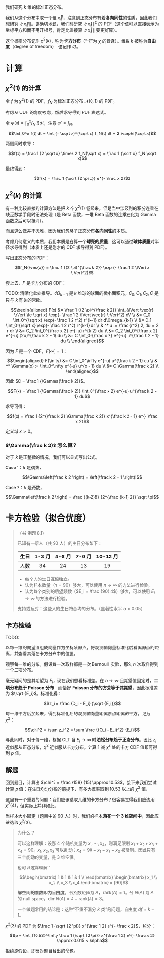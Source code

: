 我们研究 $k$ 维的标准正态分布。

我们从这个分布中取一个值 $\vec{x}$，注意到正态分布有着**各向同性**的性质，因此我们想研究 $\lVert \vec{x} \rVert$。更确切地说，我们想研究 $\lVert \vec{x} \rVert^2$ 的 PDF（这个值可以直接表示为坐标平方和而不用开根号，肯定比直接算 $\lVert \vec{x} \rVert$ 要更好算）。

这个概率分布记作 $\chi^2(k)$，称为**卡方分布**（“卡”为 $\chi$ 的音译）。维数 $k$ 被称为**自由度**（degree of freedom），也记作 $df$。

# 计算

## $\chi^2(1)$ 的计算

令 $f$ 为 $\chi^2(1)$ 的 PDF，$f_N$ 为标准正态分布 $\mathcal N(0,1)$ 的 PDF。

考虑从 CDF 的角度考虑，然后求导得到 PDF 表达式。

令 $\varphi(x) = \int_0^x f_N(t) dt$，注意 $\varphi' = f_N$。

$$\int_0^x f(t) dt = \int_{- \sqrt x}^{\sqrt x} f_N(t) dt = 2 \varphi(\sqrt x)$$

两侧同时求导：

$$f(x) = \frac 1 {2 \sqrt x} \times 2 f_N(\sqrt x) = \frac 1 {\sqrt x} f_N(\sqrt x)$$

最终得到：

$$f(x) = \frac 1 {\sqrt {2 \pi x}} e^{- \frac x 2}$$

## $\chi^2(k)$ 的计算

有一种比较直接的计算方法是把 $k$ 个 $\chi^2(1)$ 卷起来。但是当中涉及到的积分连乘在缺乏数学手段时无法处理（是 Beta 函数，一堆 Beta 函数的连乘在化为 Gamma 函数之后可以抵消）。

而且这么做并不优雅，因为我们忽略了正态分布**各向同性**的本质。

考虑几何意义的本质，我们本质是在算一个**球壳的质量**，这可以通过**球体质量**对半径求导得到（本质上还是刚才的 CDF 求导得到 PDF）。

写出正态分布的 PDF：

$$f_N(\vec{x}) = \frac 1 {(2 \pi)^{\frac k 2}} \exp (- \frac 1 2 \lVert x \rVert^2)$$

套上去，$F$ 是卡方分布的 CDF：

TODO: 清晰化此处推导。$d\Omega_{k-1}$ 是 $k$ 维球的球面的微小面积元，$C_0, C_1, C_2, C$ 是只与 $k$ 有关的常数。

$$\begin{aligned}
    F(x) &= \frac 1 {(2 \pi)^{\frac k 2}} \int_{\lVert \vec{r} \rVert \le \sqrt x} \exp(- \frac 1 2 \lVert \vec{r} \rVert^2) dV \\
    &= C_0 \int_0^{\sqrt x} \exp(- \frac 1 2 r^2) r^{k-1} dr d\Omega_{k-1} \\
    &= C_1 \int_0^{\sqrt x} \exp(- \frac 1 2 r^2) r^{k-1} dr \\
    & ^* u := \frac {r^2} 2, du = 2 r dr \\
    &= C_2 \int_0^{\frac x 2} e^{-u} r^{k-2} du \\
    &= C_2 \int_0^{\frac x 2} e^{-u} (2u)^{\frac k 2 - 1} du \\
    &= C \int_0^{\frac x 2} e^{-u} u^{\frac k 2 - 1} du \\
\end{aligned}$$

因为 $F$ 是一个 CDF，$F(\infty) = 1$：

$$\begin{aligned}
    F(\infty) &= C \int_0^\infty e^{-u} u^{\frac k 2 - 1} du \\
    & ^* \Gamma(x) := \int_0^\infty e^{-u} u^{x - 1} du \\
    &= C \Gamma(\frac k 2) \\
\end{aligned}$$

因此 $C = \frac 1 {\Gamma(\frac k 2)}$。

$$F(x) = \frac 1 {\Gamma(\frac k 2)} \int_0^{\frac x 2} e^{-u} u^{\frac k 2 - 1} du$$

求导可得：

$$f(x) = \frac 1 {2^{\frac k 2} \Gamma(\frac k 2)} x^{\frac k 2 - 1} e^{- \frac x 2}$$

定义域 $x > 0$。

### $\Gamma(\frac k 2)$ 怎么算？

对于 $k$ 是正整数的情况，我们可以显式写出公式。

Case 1：$k$ 是偶数，

$$\Gamma\left(\frac k 2 \right) = \left(\frac k 2 - 1 \right)!$$

Case 2：$k$ 是奇数，

$$\Gamma\left(\frac k 2 \right) = \frac {(k-2)!!} {2^{\frac {k-1} 2}} \sqrt \pi$$

# 卡方检验（拟合优度）

> （书 例题 8.1）
>
> 已知有一帮人（共 $90$ 人）的生日分布如下：
>
> | 生日 | 1-3 月 | 4-6 月 | 7-9 月 | 10-12 月 |
> | :-: | :-: | :-: | :-: | :-: |
> | 人数 | $34$ | $24$ | $13$ | $19$ |
>
> - 每个人的生日互相独立。
> - 认为样本数量（$n = 90$）够大，可以使用 $n \to \infty$ 的方法进行检验。
> - 认为每个类别的期望频数（$E_i = \frac {90} 4$）够大，可以使用 $E_i \to \infty$ 的方法进行检验。
>
> 支持或反对：这些人的生日符合均匀分布。（显著性水平 $\alpha = 0.05$）

## 卡方检验

TODO:

以每一维的期望值组成向量作为坐标系原点，将观测值向量标准化后看离原点的距离，并查看其落在卡方分布中的位置。

观察每一维的分布。假设每一次取样都是一次 Bernoulli 实验，那么 $n$ 次取样得到一个二项分布。

毫无疑问的是其期望为 $E_i$，现在我们想看标准差。在 $n \to \infty$ 且期望值固定时，**二项分布趋于 Poisson 分布**，而恰好 **Poisson 分布的方差等于其期望**，因此标准差为 $\sqrt {E_i}$。标准化得：

$$z_i = \frac {O_i - E_i} {\sqrt {E_i}}$$

每一维平方后加起来，得到标准化后的观测值向量距离原点距离的平方，记为 $\chi^2$：

$$\chi^2 = \sum z_i^2 = \sum \frac {(O_i - E_i)^2} {E_i}$$

与此同时，对于每一维，根据 CLT 当 $E_i \to \infty$ 时**泊松分布趋于正态分布**。因此 $z_i$ 近似服从正态分布，$\chi^2$ 近似服从卡方分布。计算 $1$ 减 $\chi^2$ 处的卡方 CDF 值即可得到 $p$ 值。

## 解题

回到题目，计算出 $\chi^2 = \frac {158} {15} \approx 10.53$。接下来我们尝试计算 $p$ 值：在生日均匀分布的前提下，有多大概率取到 $10.53$ 以上的 $\chi^2$ 值。

这里有一个重要的问题：我们应该选取几维的卡方分布？很容易觉得我们应该用 $\chi^2(4)$，但实际上并非如此。

当样本大小固定（题目中的 $90$ 人）时，我们的样本**落在一个 $3$ 维空间中**，因此应该选取 $\chi^2(3)$。

> 为什么？
>
> 可以这样理解：设那 $4$ 个随机变量为 $x_1, \cdots, x_4$，则满足限制 $x_1 + x_2 + x_3 + x_4 = 90$。$x_1, x_2, x_3$ 可以乱动；$x_4 = 90 - x_1 - x_2 - x_3$ 被限制。因此只有三个能动的变量，是 $3$ 维空间。
>
> 也可以这样理解：
>
> $$\begin{bmatrix}
>     1 & 1 & 1 & 1 \\
> \end{bmatrix} \begin{bmatrix}
>     x_1 \\ x_2 \\ x_3 \\ x_4
> \end{bmatrix} = [90]$$
>
> **解空间的维数即为自由度**。令系数矩阵为 $A$，$\text{rank}(A) = 1$。令 $N(A)$ 为 $A$ 的 null space，$\dim N(A) = 4 - \text{rank}(A) = 3$。
>
> 一个做题常用的结论是：这种“不重不漏分 $k$ 类”的问题，自由度 $df = k-1$。

$\chi^2(3)$ 的 PDF 为 $\frac 1 {\sqrt {2 \pi}} x^{\frac 1 2} e^{- \frac x 2}$，积分：

$$p = \int_{10.53}^\infty \frac 1 {\sqrt {2 \pi}} x^{\frac 1 2} e^{- \frac x 2} \approx 0.015 < \alpha$$

拒绝原假设，即反对题目给出的命题。